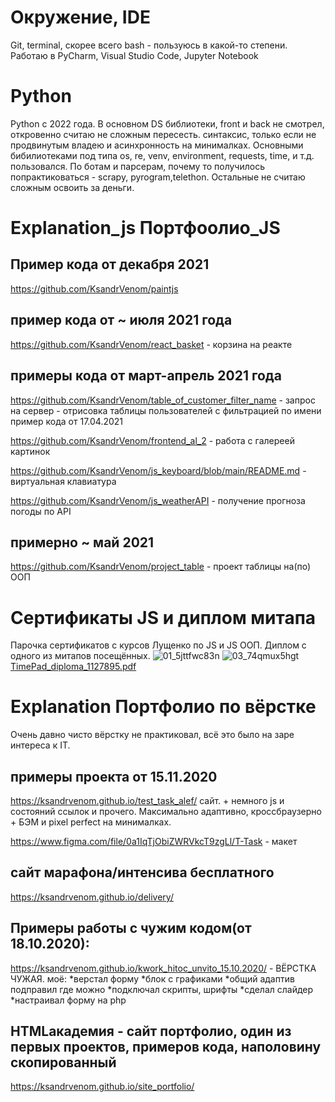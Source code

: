Окружение, IDE
============================
Git, terminal, скорее всего bash - пользуюсь в какой-то степени. Работаю в PyCharm, Visual Studio Code, Jupyter Notebook

Python
============================

Python с 2022 года.
В основном DS библиотеки, front и back не смотрел, откровенно считаю не сложным пересесть. синтаксис, только если не продвинутым владею и асинхронность на минималках. 
Основными бибилиотеками под типа os, re, venv, environment, requests, time, и т.д. пользовался. По ботам и парсерам, почему то получилось попрактиковаться - scrapy, pyrogram,telethon. Остальные не считаю сложным освоить за деньги.


Explanation_js Портфоолио_JS
============================

Пример кода от декабря 2021
---------------------------
https://github.com/KsandrVenom/paintjs

пример кода от ~ июля 2021 года
-------------------------------

https://github.com/KsandrVenom/react_basket - корзина на реакте
 
примеры кода от март-апрель 2021 года
-------------------------------------

https://github.com/KsandrVenom/table_of_customer_filter_name - запрос на сервер - отрисовка таблицы пользователей с фильтрацией по имени пример кода от 17.04.2021

https://github.com/KsandrVenom/frontend_al_2 - работа с галереей картинок

https://github.com/KsandrVenom/js_keyboard/blob/main/README.md - виртуальная клавиатура

https://github.com/KsandrVenom/js_weatherAPI - получение прогноза погоды по API


примерно ~ май 2021
-------------------

https://github.com/KsandrVenom/project_table - проект таблицы на(по) ООП


Сертификаты JS и диплом митапа
====================
Парочка сертификатов с курсов Лущенко по JS и JS ООП. Диплом с одного из митапов посещённых.
![01_5jttfwc83n](https://user-images.githubusercontent.com/50296740/149631032-bd1792b6-f0b7-42a3-b98c-a2dbb348f1cd.png)
![03_74qmux5hgt](https://user-images.githubusercontent.com/50296740/149631036-618d695e-8c62-40f8-b035-31c78bca2214.png)
[TimePad_diploma_1127895.pdf](https://github.com/KsandrVenom/certificates/files/7875446/TimePad_diploma_1127895.pdf)


Explanation Портфолио по вёрстке
=================================
Очень давно чисто вёрстку не практиковал, всё это было на заре интереса к IT.

примеры проекта от 15.11.2020
---------------------------------

https://ksandrvenom.github.io/test_task_alef/ сайт. + немного js и состояний ссылок и прочего. Максимально адаптивно, кроссбраузерно + БЭМ и pixel perfect на минималках.

https://www.figma.com/file/0a1IqTjObiZWRVkcT9zgLl/T-Task - макет


сайт марафона/интенсива бесплатного
--------------------------------------

https://ksandrvenom.github.io/delivery/


Примеры работы с чужим кодом(от 18.10.2020):
-----------------------------------------------

https://ksandrvenom.github.io/kwork_hitoc_unvito_15.10.2020/ - ВЁРСТКА ЧУЖАЯ. моё:
*верстал форму
*блок с графиками
*общий адаптив подправил где можно
*подключал скрипты, шрифты
*сделал слайдер
*настраивал форму на php

HTMLакадемия - сайт портфолио, один из первых проектов, примеров кода, наполовину скопированный
-------------------------------------------------------------------------------------------------
https://ksandrvenom.github.io/site_portfolio/

